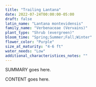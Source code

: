 ```yaml
---
title: "Trailing Lantana"
date: 2022-07-24T00:00:00-05:00
draft: false
latin_name: "Lantana montevidensis"
family_name: "Verbenaceae (Vervains)"
plant_type: "Shrub (evergreen)"
bloom_time: "Spring;Summer;Fall;Winter"
flower_color: "Purple"
size_at_maturity: "4-6 ft"
water_needs: "Low"
additional_characteristices_notes: ""
---
```


SUMMARY goes here.

<!--more-->

CONTENT goes here.